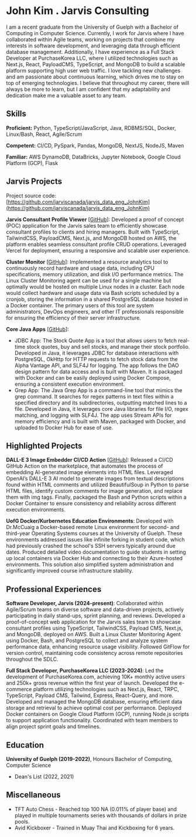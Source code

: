 # John Kim . Jarvis Consulting

I am a recent graduate from the University of Guelph with a Bachelor of Computing in Computer Science. Currently, I work for Jarvis where I have collaborated within Agile teams, working on projects that combine my interests in software development, and leveraging data through efficient database management. Additionally, I have experience as a Full Stack Developer at PurchaseKorea LLC, where I utilized technologies such as Next.js, React, PayloadCMS, TypeScript, and MongoDB to build a scalable platform supporting high user web traffic. I love tackling new challenges and am passionate about continuous learning, which drives me to stay on top of emerging technologies. I believe that throughout my career, there will always be more to learn, but I am confident that my adaptability and dedication make me a valuable asset to any team.

## Skills

**Proficient:** Python, TypeScript/JavaScript, Java, RDBMS/SQL, Docker, Linux/Bash, React, Agile/Scrum

**Competent:** CI/CD, PySpark, Pandas, MongoDB, NextJS, NodeJS, Maven

**Familiar:** AWS DynamoDB, DataBricks, Jupyter Notebook, Google Cloud Platform (GCP), Flask

## Jarvis Projects

Project source code: [https://github.com/jarviscanada/jarvis_data_eng_JohnKim](https://github.com/jarviscanada/jarvis_data_eng_JohnKim)


**Jarvis Consultant Profile Viewer** [[GitHub](https://github.com/jarviscanada/jarvis_data_eng_JohnKim/tree/master/python_data_analytics)]: Developed a proof of concept (POC) application for the Jarvis sales team to efficiently showcase consultant profiles to clients and hiring managers. Built with TypeScript, TailwindCSS, PayloadCMS, Next.js, and MongoDB hosted on AWS, the platform enables seamless consultant profile CRUD operations. Leveraged Vercel for deployment, ensuring a responsive and scalable user experience.

**Cluster Monitor** [[GitHub](https://github.com/jarviscanada/jarvis_data_eng_JohnKim/tree/master/linux_sql)]: Implemented a resource analytics tool to continuously record hardware and usage data, including CPU specifications, memory utilization, and disk I/O performance metrics. The Linux Cluster Monitoring agent can be used for a single machine but optimally would be hosted on multiple Linux nodes in a cluster. Each node would collect hardware and usage data via Bash scripts scheduled by a cronjob, storing the information in a shared PostgreSQL database hosted in a Docker container. The primary users of this tool are system administrators, DevOps engineers, and other IT professionals responsible for ensuring the efficiency of their server infrastructure.

**Core Java Apps** [[GitHub](https://github.com/jarviscanada/jarvis_data_eng_JohnKim/tree/master/core_java)]:
      
  - JDBC App: The Stock Quote App is a tool that allows users to fetch real-time stock quotes, buy and sell stocks, and manage their stock portfolio. Developed in Java, it leverages JDBC for database interactions with PostgreSQL, OkHttp for HTTP requests to fetch stock data from the Alpha Vantage API, and SLF4J for logging. The app follows the DAO design pattern for data access and is built with Maven. It is packaged with Docker and can be easily deployed using Docker Compose, ensuring a consistent execution environment.
  - Grep App: The Java Grep App is a command-line tool that mimics the grep command. It searches for regex patterns in text files within a specified directory and its subdirectories, outputting matched lines to a file. Developed in Java, it leverages core Java libraries for file I/O, regex matching, and logging with SLF4J. The app uses Stream APIs for memory efficiency and is built with Maven, packaged with Docker, and uploaded to Docker Hub for ease of use.


## Highlighted Projects
**DALL-E 3 Image Embedder CI/CD Action** [[GitHub](https://github.com/peanutKim/dalle3-html-image-embedder)]: Released a CI/CD GitHub Action on the marketplace, that automates the process of embedding AI-generated image elements into HTML files. Leveraged OpenAI’s DALL-E 3 AI model to generate images from textual descriptions found within HTML comments and utilized BeautifulSoup in Python to parse HTML files, identify custom comments for image generation, and replace them with img tags. Finally, packaged the Bash and Python scripts within a Docker Container to ensure consistency and reliability across different execution environments.

**UofG Docker/Kurbernetes Education Environments**: Developed with Dr.McCuaig a Docker-based remote Linux environment for second- and third-year Operating Systems courses at the University of Guelph. These environments addressed issues like infinite forking in student code, which had previously crashed the school's SSH servers typically around due dates. Produced detailed video documentation to guide students in setting up local containers via Docker Hub and connecting to their Azure-hosted environments. This solution also simplified system administration and significantly improved course infrastructure stability.


## Professional Experiences

**Software Developer, Jarvis (2024-present)**: Collaborated within Agile/Scrum teams on diverse software and data-driven projects, actively participating in daily stand-ups, sprint planning, and reviews. Developed a proof-of-concept web application for the Jarvis sales team to showcase consultant profiles using TypeScript, TailwindCSS, Payload CMS, Next.js, and MongoDB, deployed on AWS. Built a Linux Cluster Monitoring Agent using Docker, Bash, and PostgreSQL to collect and analyze system performance data, enhancing resource usage visibility. Followed GitFlow for version control, maintaining code consistency across remote repositories throughout the SDLC.

**Full Stack Developer, PurchaseKorea LLC (2023-2024)**: Led the development of PurchaseKorea.com, achieving 10K+ monthly active users and 250k+ gross revenue within the first year of launch. Developed the e-commerce platform utilizing technologies such as Next.js, React, TRPC, TypeScript, Payload CMS, Tailwind, Express, React-Query, and more. Developed and managed the MongoDB database, ensuring efficient data storage and retrieval to achieve optimal cost per performance. Deployed Docker containers on Google Cloud Platform (GCP), running Node.js scripts to support application functionality. Coordinated with team members to align project sprint goals and timelines.


## Education
**University of Guelph (2019-2022)**, Honours Bachelor of Computing, Computer Science
- Dean's List (2022, 2021)


## Miscellaneous
- TFT Auto Chess - Reached top 100 NA (0.011% of player base) and played in multiple tournaments series with thousands of dollars in prize pools.
- Avid Kickboxer - Trained in Muay Thai and Kickboxing for 6 years.
